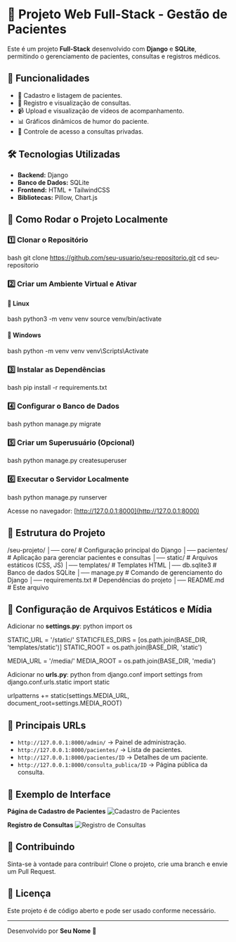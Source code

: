 # 🏥 Projeto Web Full-Stack - Gestão de Pacientes

Este é um projeto **Full-Stack** desenvolvido com **Django** e **SQLite**, permitindo o gerenciamento de pacientes, consultas e registros médicos.

## 📌 Funcionalidades

- 📄 Cadastro e listagem de pacientes.
- 📆 Registro e visualização de consultas.
- 📹 Upload e visualização de vídeos de acompanhamento.
- 📊 Gráficos dinâmicos de humor do paciente.
- 🔑 Controle de acesso a consultas privadas.

## 🛠️ Tecnologias Utilizadas

- **Backend:** Django
- **Banco de Dados:** SQLite
- **Frontend:** HTML + TailwindCSS
- **Bibliotecas:** Pillow, Chart.js

## 🚀 Como Rodar o Projeto Localmente

### 1️⃣ Clonar o Repositório
bash
git clone https://github.com/seu-usuario/seu-repositorio.git
cd seu-repositorio


### 2️⃣ Criar um Ambiente Virtual e Ativar

#### 🔹 Linux
bash
python3 -m venv venv
source venv/bin/activate


#### 🔹 Windows
bash
python -m venv venv
venv\Scripts\Activate


### 3️⃣ Instalar as Dependências
bash
pip install -r requirements.txt


### 4️⃣ Configurar o Banco de Dados
bash
python manage.py migrate


### 5️⃣ Criar um Superusuário (Opcional)
bash
python manage.py createsuperuser


### 6️⃣ Executar o Servidor Localmente
bash
python manage.py runserver

Acesse no navegador: [http://127.0.0.1:8000](http://127.0.0.1:8000)

## 📂 Estrutura do Projeto


/seu-projeto/
│── core/                 # Configuração principal do Django
│── pacientes/            # Aplicação para gerenciar pacientes e consultas
│── static/               # Arquivos estáticos (CSS, JS)
│── templates/            # Templates HTML
│── db.sqlite3            # Banco de dados SQLite
│── manage.py             # Comando de gerenciamento do Django
│── requirements.txt      # Dependências do projeto
│── README.md             # Este arquivo


## 📌 Configuração de Arquivos Estáticos e Mídia

Adicionar no **settings.py**:
python
import os

STATIC_URL = '/static/'
STATICFILES_DIRS = [os.path.join(BASE_DIR, 'templates/static')]
STATIC_ROOT = os.path.join(BASE_DIR, 'static')

MEDIA_URL = '/media/'
MEDIA_ROOT = os.path.join(BASE_DIR, 'media')


Adicionar no **urls.py**:
python
from django.conf import settings
from django.conf.urls.static import static

urlpatterns += static(settings.MEDIA_URL, document_root=settings.MEDIA_ROOT)


## 🎯 Principais URLs

- `http://127.0.0.1:8000/admin/` → Painel de administração.
- `http://127.0.0.1:8000/pacientes/` → Lista de pacientes.
- `http://127.0.0.1:8000/pacientes/ID` → Detalhes de um paciente.
- `http://127.0.0.1:8000/consulta_publica/ID` → Página pública da consulta.

## 🎨 Exemplo de Interface

**Página de Cadastro de Pacientes**
![Cadastro de Pacientes](https://via.placeholder.com/600x300.png?text=Cadastro+de+Pacientes)

**Registro de Consultas**
![Registro de Consultas](https://via.placeholder.com/600x300.png?text=Registro+de+Consultas)

## 📌 Contribuindo

Sinta-se à vontade para contribuir! Clone o projeto, crie uma branch e envie um Pull Request.

## 📜 Licença

Este projeto é de código aberto e pode ser usado conforme necessário.

---
Desenvolvido por **Seu Nome** 🚀

